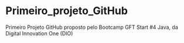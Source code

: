 # Primeiro_projeto_GitHub
Primeiro Projeto GitHub proposto pelo Bootcamp GFT Start #4 Java, da Digital Innovation One (DIO)
